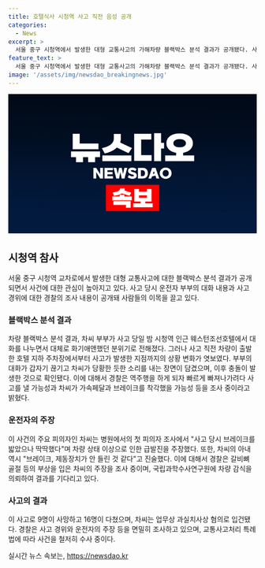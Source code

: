 ```yaml
---
title: 호텔식사 시청역 사고 직전 음성 공개
categories:
  - News
excerpt: >
  서울 중구 시청역에서 발생한 대형 교통사고의 가해차량 블랙박스 분석 결과가 공개됐다. 사고 당일 밤 차모(68)씨와 아내의 대화 내용은 호텔에서의 식사 후 관련된 것으로, 경찰은 사고 직전 차량이 제대로 출입하지 않은 것을 확인했다. 또한, 차량이 일방통행로를 역주행하며 사고를 일으킨 것으로 나타났는데, 이에 대한 추가 조사가 진행 중이다. 차씨는 브레이크 상태에 대한 주장을 하며 급발진을 부인하고 있으며, 경찰은 국립과학수사연구원의 결과를 기다리고 있다. 이 사고로 9명이 사망하고 16명이 부상을 입었으며, 차씨는 업무상 과실치사상 혐의로 입건됐다.
feature_text: >
  서울 중구 시청역에서 발생한 대형 교통사고의 가해차량 블랙박스 분석 결과가 공개됐다. 사고 당일 밤 차모(68)씨와 아내의 대화 내용은 호텔에서의 식사 후 관련된 것으로, 경찰은 사고 직전 차량이 제대로 출입하지 않은 것을 확인했다. 또한, 차량이 일방통행로를 역주행하며 사고를 일으킨 것으로 나타났는데, 이에 대한 추가 조사가 진행 중이다. 차씨는 브레이크 상태에 대한 주장을 하며 급발진을 부인하고 있으며, 경찰은 국립과학수사연구원의 결과를 기다리고 있다. 이 사고로 9명이 사망하고 16명이 부상을 입었으며, 차씨는 업무상 과실치사상 혐의로 입건됐다.
image: '/assets/img/newsdao_breakingnews.jpg'
---
```


<p><img src="/assets/img/newsdao_breakingnews.jpg" alt="ranknews 속보" /></p>

<h2 data-ke-size="size26">시청역 참사</h2>

<p data-ke-size="size16">서울 중구 시청역 교차로에서 발생한 대형 교통사고에 대한 블랙박스 분석 결과가 공개되면서 사건에 대한 관심이 높아지고 있다. 사고 당시 운전자 부부의 대화 내용과 사고 경위에 대한 경찰의 조사 내용이 공개돼 사람들의 이목을 끌고 있다.</p>

<h3>블랙박스 분석 결과</h3>

<p data-ke-size="size16">차량 블랙박스 분석 결과, 차씨 부부가 사고 당일 밤 시청역 인근 웨스턴조선호텔에서 대화를 나누면서 대체로 화기애앤했던 분위기로 전해졌다. 그러나 사고 직전 차량이 출발한 호텔 지하 주차장에서부터 사고가 발생한 지점까지의 상황 변화가 엿보였다. 부부의 대화가 갑자기 끊기고 차씨가 당황한 듯한 소리를 내는 장면이 담겼으며, 이후 충돌이 발생한 것으로 확인됐다. 이에 대해서 경찰은 역주행을 하게 되자 빠르게 빠져나가려다 사고를 낼 가능성과 차씨가 가속페달과 브레이크를 착각했을 가능성 등을 조사 중이라고 밝혔다.</p>

<h3>운전자의 주장</h3>

<p data-ke-size="size16">이 사건의 주요 피의자인 차씨는 병원에서의 첫 피의자 조사에서 "사고 당시 브레이크를 밟았으나 딱딱했다"며 차량 상태 이상으로 인한 급발진을 주장했다. 또한, 차씨의 아내 역시 "브레이크, 제동장치가 안 들린 것 같다"고 진술했다. 이에 대해서 경찰은 갈비뼈 골절 등의 부상을 입은 차씨의 주장을 조사 중이며, 국립과학수사연구원에 차량 감식을 의뢰하여 결과를 기다리고 있다.</p>

<h3>사고의 결과</h3>

<p data-ke-size="size16">이 사고로 9명이 사망하고 16명이 다쳤으며, 차씨는 업무상 과실치사상 혐의로 입건됐다. 경찰은 사고 경위와 운전자의 주장 등을 면밀히 조사하고 있으며, 교통사고처리 특례법에 따라 사건을 철저히 수사 중이다.</p>
실시간 뉴스 속보는, <a href="https://newsdao.kr" rel="dofollow">https://newsdao.kr</a>


